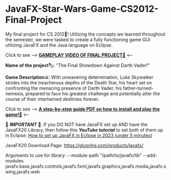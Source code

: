 # JavaFX-Star-Wars-Game-CS2012-Final-Project
My final project for CS 2012👾! Utilizing the concepts we learned throughout the semester, we were tasked to create a fully functioning game GUI utilizing JavaFX and the Java language on Eclipse.

Click to see --> [**GAMEPLAY VIDEO OF FINAL PROJECT🎥**](https://photos.onedrive.com/share/C6CD408D2923892F!31729?cid=C6CD408D2923892F&resId=C6CD408D2923892F!31729&authkey=!ANmNCDYQwxWEEew&ithint=video&e=M9ziKj) <--

**Name of the project🏷️**: "The Final Showdown Against Darth Vader!"

**Game Description⚔️**: With unwavering determination, Luke Skywalker strides into the treacherous depths of the Death Star, his heart set on confronting the menacing presence of Darth Vader, his father-turned-nemesis, prepared to face his greatest challenge and potentially alter the course of their intertwined destinies forever.

Click to see --> [**A step-by-step guide PDF on how to install and play the game!📜**](https://acrobat.adobe.com/link/track?uri=urn:aaid:scds:US:70f6030a-4a5d-3e1d-945a-824c98f1c782) <--

🚨 **_IMPORTANT_** 🚨: If you DO NOT have JavaFX set up AND have the JavaFX20 Library, then follow this **_YouTube tutorial_** to set both of them up in Eclipse: [How to set up JavaFX in Eclipse in 2023 (under 5 minutes)](https://youtu.be/nz8P528uGjk) 

JavaFX20 Download Page: https://gluonhq.com/products/javafx/

Arguments to use for library: --module-path "/path/to/javafx/lib" --add-modules javafx.base,javafx.controls,javafx.fxml,javafx.graphics,javafx.media,javafx.swing,javafx.web
